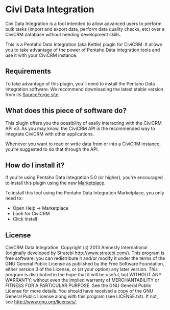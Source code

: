 Civi Data Integration
========================

Civi Data Integration is a tool intended to allow advanced users to perform bulk tasks (import and export data, perform data quality checks, etc) over a CiviCRM database without needing development skills.

This is a Pentaho Data Integration (aka Kettle) plugin for CiviCRM. It allows you to take advantage of the power of Pentaho Data Integration tools and use it with your CiviCRM instance.

Requirements
------------

To take advantage of this plugin, you'll need to install the Pentaho Data Integration software. We recommend downloading the latest stable version from its [SourceForge site](https://sourceforge.net/projects/pentaho/files/Data%20Integration/).

What does this piece of software do?
-------------------------------------

This plugin offers you the possibility of easily interacting with the CiviCRM API v3. As you may know, the CiviCRM API is the recommended way to integrate CiviCRM with other applications.

Whenever you want to read or write data from or into a CiviCRM instance, you're suggested to do that through the API.

How do I install it?
------------------

If you're using Pentaho Data Integration 5.0 (or higher), you're encouraged to install this plugin using the new [Marketplace](http://wiki.pentaho.com/display/EAI/Marketplace).

To install this tool using the Pentaho Data Integration Marketplace, you only need to:

* Open Help -> Marketplace
* Look for CiviCRM
* Click Install

License
-------

CiviCRM Data Integration. Copyright (c) 2013 Amnesty International (originally developed by Stratebi http://www.stratebi.com/). This program is free software: you can redistribute it and/or modify it under the terms of the GNU General Public License as published by the Free Software Foundation, either version 3 of the License, or (at your option) any later version. This program is distributed in the hope that it will be useful, but WITHOUT ANY WARRANTY; without even the implied warranty of MERCHANTABILITY or FITNESS FOR A PARTICULAR PURPOSE. See the GNU General Public License for more details.
You should have received a copy of the GNU General Public License along with this program (see LICENSE.txt). If not, see http://www.gnu.org/licenses/.
